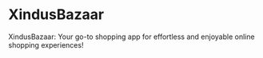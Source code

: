 # XindusBazaar
XindusBazaar: Your go-to shopping app for effortless and enjoyable online shopping experiences!
